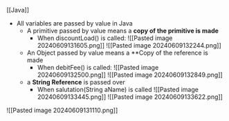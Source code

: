 [[Java]]
- All variables are passed by value in Java
	- A primitive passed by value means a **copy of the primitive is made**
		- When discountLoad() is called:
		![[Pasted image 20240609131605.png]]
		![[Pasted image 20240609132244.png]]
	- An Object passed by value means a **Copy of the reference is made
		- When debitFee() is called:
		![[Pasted image 20240609132500.png]]
		![[Pasted image 20240609132849.png]]
	- a **String Reference** is passed over
		- When salutation(String aName) is called
		![[Pasted image 20240609133445.png]]
		![[Pasted image 20240609133622.png]]







![[Pasted image 20240609131110.png]]
